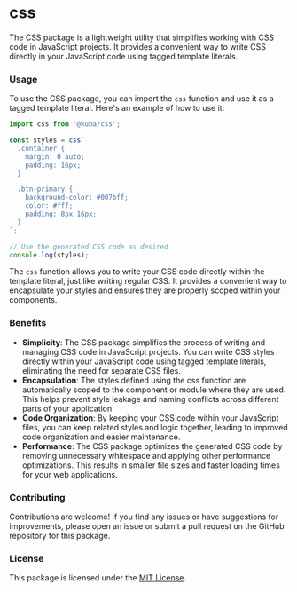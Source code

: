 # css

The CSS package is a lightweight utility that simplifies working with CSS code in JavaScript projects. It provides a convenient way to write CSS directly in your JavaScript code using tagged template literals.

### Usage

To use the CSS package, you can import the `css` function and use it as a tagged template literal. Here's an example of how to use it:

```js
import css from '@kuba/css';

const styles = css`
  .container {
    margin: 0 auto;
    padding: 16px;
  }

  .btn-primary {
    background-color: #007bff;
    color: #fff;
    padding: 8px 16px;
  }
`;

// Use the generated CSS code as desired
console.log(styles);
```

The `css` function allows you to write your CSS code directly within the template literal, just like writing regular CSS. It provides a convenient way to encapsulate your styles and ensures they are properly scoped within your components.

### Benefits

- **Simplicity**: The CSS package simplifies the process of writing and managing CSS code in JavaScript projects. You can write CSS styles directly within your JavaScript code using tagged template literals, eliminating the need for separate CSS files.
- **Encapsulation**: The styles defined using the css function are automatically scoped to the component or module where they are used. This helps prevent style leakage and naming conflicts across different parts of your application.
- **Code Organization**: By keeping your CSS code within your JavaScript files, you can keep related styles and logic together, leading to improved code organization and easier maintenance.
- **Performance**: The CSS package optimizes the generated CSS code by removing unnecessary whitespace and applying other performance optimizations. This results in smaller file sizes and faster loading times for your web applications.

### Contributing

Contributions are welcome! If you find any issues or have suggestions for improvements, please open an issue or submit a pull request on the GitHub repository for this package.

### License

This package is licensed under the [MIT License](https://opensource.org/licenses/MIT).
